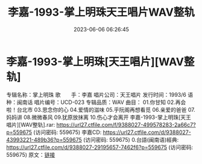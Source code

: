 ﻿---
title: 李嘉-1993-掌上明珠天王唱片WAV整轨
date: 2023-06-06 06:26:45
categories: 闽南语(台语)
tags: 华语中文
---
# 李嘉-1993-掌上明珠[天王唱片][WAV整轨]

专辑名称：掌上明珠
歌　　手：李嘉
唱片公司：天王唱片
发行时间：1993/6
语 种：闽南话
唱片编号：UCD-023
专辑品质：WAV
曲目：
01.你甘知
02.再会啦！台北市
03.思念你的心
04.爱情的滋味
05.乎阮阁再想看觅
06.亲爱的爸爸
07.妈妈讲
08.微微春风
09.犹原放抹离
10.伤心才会离开
李嘉-1993-掌上明珠[天王唱片][WAV整轨].rar: https://url27.ctfile.com/f/9388027-499578283-2a66c7?p=559675
(访问密码: 559675)
李嘉CD: https://url27.ctfile.com/d/9388027-43993221-489b36?p=559675
(访问密码: 559675)
0.台語(闽南语)經典: https://url27.ctfile.com/d/9388027-29195657-7462f6?p=559675
(访问密码: 559675)
原文：[链接](https://blog.sina.com.cn/s/blog_1647c7e760103127l.html)
